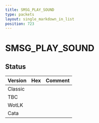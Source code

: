 ```yaml
---
title: SMSG_PLAY_SOUND
type: packets
layout: single_markdown_in_list
position: 723
---
```


# SMSG_PLAY_SOUND

## Status

Version | Hex | Comment
---------- | ---------- | ---------- 
Classic |  |  
TBC |  |  
WotLK |  |  
Cata |  |  

